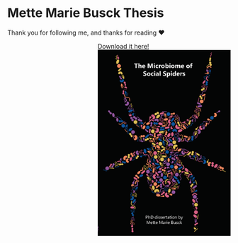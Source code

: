 # Mette Marie Busck Thesis

Thank you for following me, and thanks for reading ❤️

<a href="./MMB_thesis.pdf" style="float: right">
  Download it here!</br>
  <img src="cover.png" title="Thesis cover page" width = 300>
</a>
  


